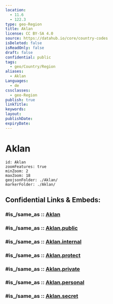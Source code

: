 ```yaml
---
location:
  - 11.6
  - 122.3
type: geo-Region
title: Aklan
license: CC BY-SA 4.0
source: https://datahub.io/core/country-codes
isDeleted: false
isReadOnly: false
draft: false
confidential: public
tags:
  - geo/Country/Region
aliases:
  - Aklan
Languages:
  - de
cssclasses:
  - geo-Region
publish: true
linkTitle:
keywords:
layout:
publishDate:
expiryDate:
---
```


# Aklan

```leaflet
id: Aklan
zoomFeatures: true 
minZoom: 2 
maxZoom: 18
geojsonFolder: ./Aklan/
markerFolder: ./Aklan/
```


## Confidential Links & Embeds: 

### #is_/same_as :: [Aklan](/_Standards/Earth/Continent/Asia/Asia~South~East/Malay_Archipelago/Philippines/Regions~Philippines/Aklan.md) 

### #is_/same_as :: [Aklan.public](/_public/Earth/Continent/Asia/Asia~South~East/Malay_Archipelago/Philippines/Regions~Philippines/Aklan.public.md) 

### #is_/same_as :: [Aklan.internal](/_internal/Earth/Continent/Asia/Asia~South~East/Malay_Archipelago/Philippines/Regions~Philippines/Aklan.internal.md) 

### #is_/same_as :: [Aklan.protect](/_protect/Earth/Continent/Asia/Asia~South~East/Malay_Archipelago/Philippines/Regions~Philippines/Aklan.protect.md) 

### #is_/same_as :: [Aklan.private](/_private/Earth/Continent/Asia/Asia~South~East/Malay_Archipelago/Philippines/Regions~Philippines/Aklan.private.md) 

### #is_/same_as :: [Aklan.personal](/_personal/Earth/Continent/Asia/Asia~South~East/Malay_Archipelago/Philippines/Regions~Philippines/Aklan.personal.md) 

### #is_/same_as :: [Aklan.secret](/_secret/Earth/Continent/Asia/Asia~South~East/Malay_Archipelago/Philippines/Regions~Philippines/Aklan.secret.md)

